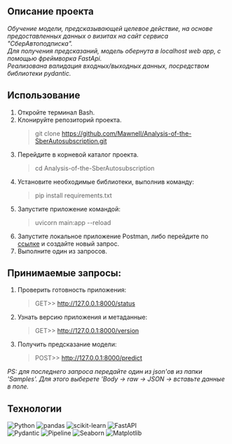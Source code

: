 ## Описание проекта
<em>
Обучение модели, предсказывающей целевое действие, на основе предоставленных данных о визитах на сайт сервиса "СберАвтоподписка".<br>
Для получения предсказаний, модель обернута в localhost web app, с помощью фреймворка FastApi.<br>
Реализована валидация входных/выходных данных, посредством библиотеки pydantic.<br>
</em>

## Использование
1. Откройте терминал Bash.
2. Клонируйте репозиторий проекта.<blockquote>git clone https://github.com/MawneIl/Analysis-of-the-SberAutosubscription.git</blockquote>
3. Перейдите в корневой каталог проекта.<blockquote>cd Analysis-of-the-SberAutosubscription</blockquote>
4. Установите необходимые библиотеки, выполнив команду: <blockquote>pip install requirements.txt</blockquote>
5. Запустите приложение командой: <blockquote>uvicorn main:app --reload</blockquote>
6. Запустите локальное приложение Postman, либо перейдите по <a href="https://web.postman.co/">ссылке</a> и создайте новый запрос.
7. Выполните один из запросов.

## Принимаемые запросы:
1. Проверить готовность приложения:<br><blockquote>GET>> http://127.0.0.1:8000/status</blockquote>
2. Узнать версию приложения и метаданные:<br><blockquote>GET>> http://127.0.0.1:8000/version</blockquote>
3. Получить предсказание модели:<br><blockquote>POST>> http://127.0.0.1:8000/predict<br></blockquote>

<i>PS: для последнего запроса передайте один из json'ов из папки 'Samples'. Для этого выберете 'Body -> raw -> JSON -> вставьте данные в поле.</i>

## Технологии
![Python](https://img.shields.io/badge/python-3670A0?style=for-the-badge&logo=python&logoColor=ffdd54)
![pandas](https://img.shields.io/badge/pandas-%23150458.svg?style=for-the-badge&logo=pandas&logoColor=white)
![scikit-learn](https://img.shields.io/badge/scikit--learn-%23F7931E.svg?style=for-the-badge&logo=scikit-learn&logoColor=white)
![FastAPI](https://img.shields.io/badge/FastAPI-005571?style=for-the-badge&logo=fastapi)
<br>
![Pydantic](https://img.shields.io/badge/Pydantic-%23ffffff.svg?style=for-the-badge&logo=Pydantic&logoColor=red)
![Pipeline](https://img.shields.io/badge/Pipeline-%23ffffff.svg?style=for-the-badge&logo=Pipeline&logoColor=red)
![Seaborn](https://img.shields.io/badge/Seaborn-%23ffffff.svg?style=for-the-badge&logo=Seaborn&logoColor=red)
![Matplotlib](https://img.shields.io/badge/Matplotlib-%23ffffff.svg?style=for-the-badge&logo=Matplotlib&logoColor=black)
